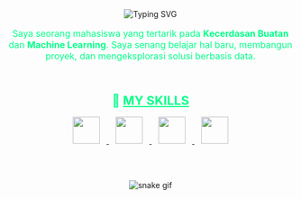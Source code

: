 <div align="center">

  <!-- Typing Text -->
  <img src="https://readme-typing-svg.demolab.com?font=Fira+Code&size=22&pause=1000&color=00FF88&center=true&vCenter=true&width=500&lines=Hi+%F0%9F%91%8B+I'm+Jamet;I'm+Learning+Machine+Learning;I'm+Exploring+AI+and+Data+Science;Welcome+to+my+GitHub!" alt="Typing SVG" />

  <br>

  <!-- About Me -->
  <p style="color:#00ff88; font-size: 16px; max-width: 600px;">
    Saya seorang mahasiswa yang tertarik pada <strong>Kecerdasan Buatan</strong> dan <strong>Machine Learning</strong>.  
    Saya senang belajar hal baru, membangun proyek, dan mengeksplorasi solusi berbasis data.
  </p>

  <br>

  <!-- My Skills Title -->
  <h3>
    <span style="color:#00ff88; font-size: 22px;">
      🚀 <u><strong>MY SKILLS</strong></u>
    </span>
  </h3>

  <!-- Skills Icons Only -->
  <a href="https://www.python.org/" target="_blank">
    <img src="https://img.icons8.com/color/48/000000/python--v1.png" width="48" style="margin: 0 12px;" />
  </a>
  <a href="https://developer.mozilla.org/en-US/docs/Web/HTML" target="_blank">
    <img src="https://img.icons8.com/color/48/000000/html-5--v1.png" width="48" style="margin: 0 12px;" />
  </a>
  <a href="https://developer.mozilla.org/en-US/docs/Web/CSS" target="_blank">
    <img src="https://img.icons8.com/color/48/000000/css3.png" width="48" style="margin: 0 12px;" />
  </a>
  <a href="https://developer.mozilla.org/en-US/docs/Web/JavaScript" target="_blank">
    <img src="https://img.icons8.com/color/48/000000/javascript--v1.png" width="48" style="margin: 0 12px;" />
  </a>

  <br><br>

  <!-- Contribution Snake Animation -->
  ![snake gif](https://github.com/akhyulrizal/akhyulrizal/blob/output/github-contribution-grid-snake.svg)

</div>